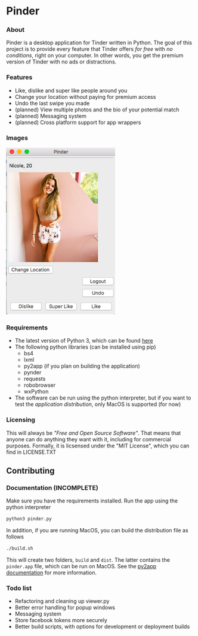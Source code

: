# Pinder
### About
Pinder is a desktop application for Tinder written in Python. The goal of this project is to provide every feature
that Tinder offers *for free* with *no conditions*, right on your computer. In other words, you get the premium
version of Tinder with no ads or distractions.

### Features
* Like, dislike and super like people around you
* Change your location without paying for premium access
* Undo the last swipe you made
* (planned) View multiple photos and the bio of your potential match
* (planned) Messaging system
* (planned) Cross platform support for app wrappers

### Images
![screenshot](https://raw.githubusercontent.com/dhharris/pinder/master/pinder_screencap.png)

### Requirements
* The latest version of Python 3, which can be found [here](https://www.python.org)
* The following python libraries (can be installed using pip)
	* bs4
	* lxml
	* py2app (if you plan on building the application)
	* pynder
	* requests
	* robobrowser
	* wxPython
* The software can be run using the python interpreter, but if you want to test the *application distribution*,
only MacOS is supported (for now)

### Licensing
This will always be *"Free and Open Source Software"*. That means that anyone can do anything they want with it,
including for commercial purposes. Formally, it is licsensed under the "MIT License", which you can find in LICENSE.TXT 


## Contributing

### Documentation (INCOMPLETE)
Make sure you have the requirements installed. Run the app using the python interpreter

```bash
python3 pinder.py
```

In addition, if you are running MacOS, you can build the distribution file as follows

```bash
./build.sh
```

This will create two folders, `build` and `dist`. The latter contains the `pinder.app` file, which can be run on MacOS.
See the [py2app documentation](https://py2app.readthedocs.io/en/latest/) for more information.

### Todo list
* Refactoring and cleaning up viewer.py
* Better error handling for popup windows
* Messaging system
* Store facebook tokens more securely
* Better build scripts, with options for development or deployment builds